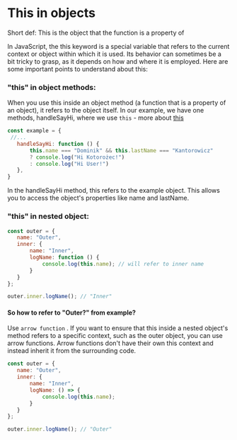 # This in objects 

Short def: 
This is the object that the function is a property of

 In JavaScript, the this keyword is a special variable that refers to the current context or object within which it is used. Its behavior can sometimes be a bit tricky to grasp, as it depends on how and where it is employed. Here are some important points to understand about this:

 ### "this" in object methods:
When you use this inside an object method (a function that is a property of an object), it refers to the object itself. In our example, we have one methods, handleSayHi, where we use `this` - more about [this](https://github.com/Chomikens/ZTM-JS/blob/8-objects/objects/this.md)
 ```js
 const example = {
  //... 
    handleSayHi: function () {
        this.name === "Dominik" && this.lastName === "Kantorowicz" 
        ? console.log("Hi Kotorożec!")
        : console.log("Hi User!")
    },
}

 ```

 In the handleSayHi method, this refers to the example object. This allows you to access the object's properties like name and lastName.

 ### "this" in nested object:

 ```js
const outer = {
    name: "Outer",
    inner: {
        name: "Inner",
        logName: function () {
            console.log(this.name); // will refer to inner name
        }
    }
};

outer.inner.logName(); // "Inner"

 ```

 #### So how to refer to "Outer?" from example? 
 Use `arrow function` . If you want to ensure that this inside a nested object's method refers to a specific context, such as the outer object, you can use arrow functions. Arrow functions don't have their own this context and instead inherit it from the surrounding code. 

 ```js
 const outer = {
    name: "Outer",
    inner: {
        name: "Inner",
        logName: () => {
            console.log(this.name);
        }
    }
};

outer.inner.logName(); // "Outer"

 ```
